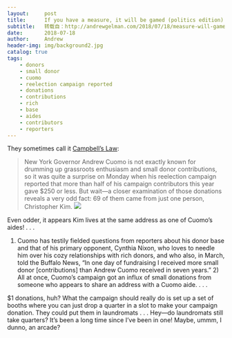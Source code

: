 ```yaml
---
layout:     post
title:      If you have a measure, it will be gamed (politics edition).
subtitle:   转载自：http://andrewgelman.com/2018/07/18/measure-will-gamed-politics-edition/
date:       2018-07-18
author:     Andrew
header-img: img/background2.jpg
catalog: true
tags:
    - donors
    - small donor
    - cuomo
    - reelection campaign reported
    - donations
    - contributions
    - rich
    - base
    - aides
    - contributors
    - reporters
---
```




They sometimes call it [Campbell’s Law](https://theslot.jezebel.com/andrew-cuomos-campaign-had-one-very-enthusiastic-small-1827667940):

> New York Governor Andrew Cuomo is not exactly known for drumming up grassroots enthusiasm and small donor contributions, so it was quite a surprise on Monday when his reelection campaign reported that more than half of his campaign contributors this year gave $250 or less. 
But wait—a closer examination of those donations reveals a very odd fact: 69 of them came from just one person, Christopher Kim.
![](http://andrewgelman.com/wp-content/uploads/2018/07/rnmyht9pebirnvej6sa9.png)

Even odder, it appears Kim lives at the same address as one of Cuomo’s aides! . . .
1) Cuomo has testily fielded questions from reporters about his donor base and that of his primary opponent, Cynthia Nixon, who loves to needle him over his cozy relationships with rich donors, and who also, in March, told the Buffalo News, “In one day of fundraising I received more small donor [contributions] than Andrew Cuomo received in seven years.” 2) All at once, Cuomo’s campaign got an influx of small donations from someone who appears to share an address with a Cuomo aide. . . .

$1 donations, huh? What the campaign should really do is set up a set of booths where you can just drop a quarter in a slot to make your campaign donation. They could put them in laundromats . . . Hey—do laundromats still take quarters? It’s been a long time since I’ve been in one! Maybe, ummm, I dunno, an arcade?


